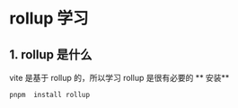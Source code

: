 # rollup 学习

## 1. rollup 是什么

vite 是基于 rollup 的，所以学习 rollup 是很有必要的
** 安装**

```js
pnpm  install rollup
```
